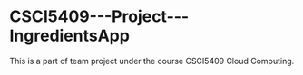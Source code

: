 # CSCI5409---Project---IngredientsApp
This is a part of team project under the course CSCI5409 Cloud Computing.
